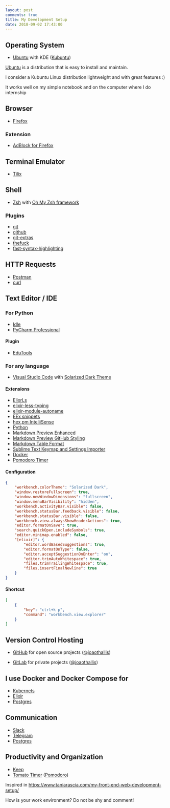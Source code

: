 ```yaml
---
layout: post
comments: true
title: My Development Setup 
date: 2018-09-02 17:43:00
---
```


## Operating System

* [Ubuntu](https://www.ubuntu.com/) with KDE ([Kubuntu](https://kubuntu.org/))

[Ubuntu](https://www.ubuntu.com/) is a distribution that is easy to install and maintain.

I consider a Kubuntu Linux distribution lightweight and with great features :)

It works well on my simple notebook and on the computer where I do internship

## Browser

* [Firefox](https://www.mozilla.org/en-US/firefox/)

### Extension

* [AdBlock for Firefox](https://addons.mozilla.org/en-US/firefox/addon/adblock-for-firefox/)

## Terminal Emulator

* [Tilix](https://gnunn1.github.io/tilix-web/)

## Shell

* [Zsh](https://www.mozilla.org/en-US/firefox/) with [Oh My Zsh framework](https://ohmyz.sh/) 

### Plugins

* [git](https://github.com/robbyrussell/oh-my-zsh/tree/master/plugins/git)
* [github](https://github.com/robbyrussell/oh-my-zsh/tree/master/plugins/github)
* [git-extras](https://github.com/robbyrussell/oh-my-zsh/tree/master/plugins/git-extras)
* [thefuck](https://github.com/robbyrussell/oh-my-zsh/tree/master/plugins/thefuck)
* [fast-syntax-highlighting](https://github.com/zdharma/fast-syntax-highlighting)

## HTTP Requests

* [Postman](https://www.getpostman.com/)
* [curl](https://curl.haxx.se/)

## Text Editor / IDE

### For Python

* [Idle](https://docs.python.org/3/library/idle.html)
* [PyCharm Professional](https://docs.python.org/3/library/idle.html)

#### Plugin

* [EduTools](https://plugins.jetbrains.com/plugin/10081-edutools)

### For any language

* [Visual Studio Code](https://code.visualstudio.com/) with [Solarized Dark Theme](https://marketplace.visualstudio.com/items?itemName=gerane.Theme-Solarized-dark)

#### Extensions

* [ElixrLs](https://marketplace.visualstudio.com/items?itemName=JakeBecker.elixir-ls)
* [elixir-less-typing](https://marketplace.visualstudio.com/items?itemName=sadesyllas.elixir-less-typing)
* [elixir-module-autoname](https://marketplace.visualstudio.com/items?itemName=sadesyllas.elixir-module-autoname)
* [EEx snippets](https://marketplace.visualstudio.com/items?itemName=sadesyllas.elixir-module-autoname)
* [hex.pm InteliiSense](https://marketplace.visualstudio.com/items?itemName=benvp.vscode-hex-pm-intellisense)
* [Python](https://marketplace.visualstudio.com/items?itemName=ms-python.python)
* [Markdown Preview Enhanced](https://marketplace.visualstudio.com/items?itemName=shd101wyy.markdown-preview-enhanced)
* [Markdown Preview GitHub Styling](https://marketplace.visualstudio.com/items?itemName=bierner.markdown-preview-github-styles)
* [Markdown Table Format](https://marketplace.visualstudio.com/items?itemName=josa.markdown-table-formatter)
* [Sublime Text Keymap and Settings Importer](https://marketplace.visualstudio.com/items?itemName=ms-vscode.sublime-keybindings)
* [Docker](https://code.visualstudio.com/docs/azure/docker#_install-the-docker-extension)
* [Pomodoro Timer](https://marketplace.visualstudio.com/items?itemName=lkytal.pomodoro)

#### Configuration

```json
{
    "workbench.colorTheme": "Solarized Dark",
    "window.restoreFullscreen": true,
    "window.newWindowDimensions": "fullscreen",
    "window.menuBarVisibility": "hidden",
    "workbench.activityBar.visible": false,
    "workbench.statusBar.feedback.visible": false,
    "workbench.statusBar.visible": false,
    "workbench.view.alwaysShowHeaderActions": true,
    "editor.formatOnSave": true,
    "search.quickOpen.includeSymbols": true,
    "editor.minimap.enabled": false,
    "[elixir]": {
        "editor.wordBasedSuggestions": true,
        "editor.formatOnType": false,
        "editor.acceptSuggestionOnEnter": "on",
        "editor.trimAutoWhitespace": true,
        "files.trimTrailingWhitespace": true,
        "files.insertFinalNewline": true
    }
}
```

#### Shortcut

```json
[
    {
        "key": "ctrl+k p",
        "command": "workbench.view.explorer"
    }
]
```

## Version Control Hosting

* [GitHub](https://github.com/) for open source projects ([@joaothallis](https://github.com/joaothallis/))

* [GitLab](https://gitlab.com/) for private projects ([@joaothallis](https://gitlab.com/joaothallis))

## I use Docker and Docker Compose for

* [Kubernets](https://github.com/paulbouwer/k8s-cli-toolset)
* [Elixir](https://medium.com/@pentacent/getting-started-with-elixir-docker-982e2a16213c)
* [Postgres](http://tleyden.github.io/blog/2017/06/14/running-postgresql-in-docker/)

## Communication

* [Slack](www.slack.com/‎)
* [Telegram](https://telegram.org/)
* [Postgres](http://tleyden.github.io/blog/2017/06/14/running-postgresql-in-docker/)

## Productivity and Organization

* [Keep](https://keep.google.com/‎)
* [Tomato Timer](https://tomato-timer.com/) ([Pomodoro](https://en.wikipedia.org/wiki/Pomodoro_Technique))

Inspired in <https://www.taniarascia.com/my-front-end-web-development-setup/>

How is your work environment? Do not be shy and comment!